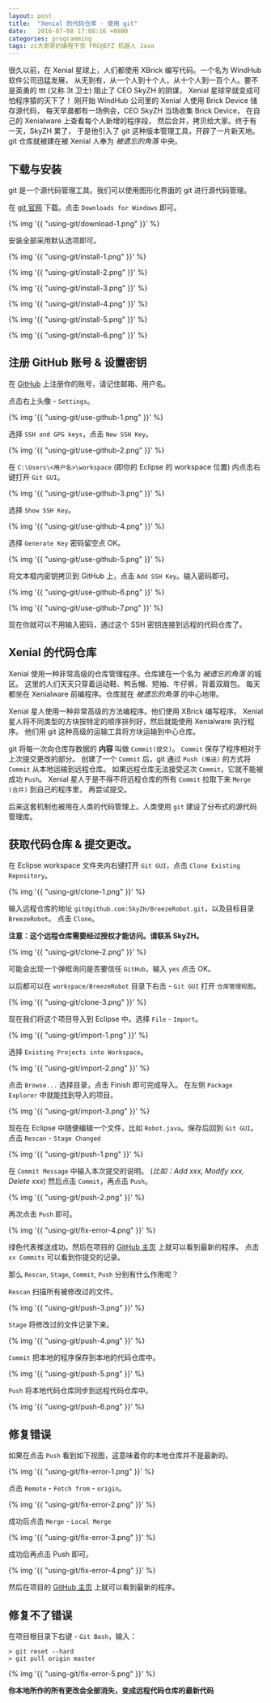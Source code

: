 ```yaml
---
layout: post
title:  "Xenial 的代码仓库 · 使用 git"
date:   2016-07-08 17:08:16 +0800
categories: programming
tags: zc大哥哥的编程干货 FRC@EFZ 机器人 Java
---
```


很久以前，在 Xenial 星球上，人们都使用 XBrick 编写代码。一个名为 WindHub 软件公司迅猛发展，
从无到有，从一个人到十个人，从十个人到一百个人。要不是英勇的 ttt (又称 3t 卫士) 阻止了 CEO SkyZH 的阴谋，
Xenial 星球早就变成可怕程序猿的天下了！
刚开始 WindHub 公司里的 Xenial 人使用 Brick Device 储存源代码，
每天早晨都有一场例会，CEO SkyZH 当场收集 Brick Device，
在自己的 Xenialware 上查看每个人新增的程序段，
然后合并，拷贝给大家。终于有一天，SkyZH 累了，
于是他引入了 git 这种版本管理工具，开辟了一片新天地。
git 仓库就被建在被 Xenial 人奉为 *被遗忘的角落* 中央。

## 下载与安装

git 是一个源代码管理工具。我们可以使用图形化界面的 git 进行源代码管理。

在 [git 官网](https://git-scm.com/) 下载。点击 `Downloads for Windows` 即可。

{% img '{{ "using-git/download-1.png" }}' %}

安装全部采用默认选项即可。

{% img '{{ "using-git/install-1.png" }}' %}

{% img '{{ "using-git/install-2.png" }}' %}

{% img '{{ "using-git/install-3.png" }}' %}

{% img '{{ "using-git/install-4.png" }}' %}

{% img '{{ "using-git/install-5.png" }}' %}

{% img '{{ "using-git/install-6.png" }}' %}

## 注册 GitHub 账号 & 设置密钥

在 [GitHub](https://github.com) 上注册你的账号，请记住邮箱、用户名。

点击右上头像 - `Settings`。

{% img '{{ "using-git/use-github-1.png" }}' %}

选择 `SSH and GPG keys`，点击 `New SSH Key`。

{% img '{{ "using-git/use-github-2.png" }}' %}

在 `C:\Users\<用户名>\workspace` (即你的 Eclipse 的 workspace 位置) 内点击右键打开 `Git GUI`。

{% img '{{ "using-git/use-github-3.png" }}' %}

选择 `Show SSH Key`。

{% img '{{ "using-git/use-github-4.png" }}' %}

选择 `Generate Key` 密码留空点 OK。

{% img '{{ "using-git/use-github-5.png" }}' %}

将文本框内密钥拷贝到 GitHub 上，点击 `Add SSH Key`。输入密码即可。

{% img '{{ "using-git/use-github-6.png" }}' %}

{% img '{{ "using-git/use-github-7.png" }}' %}

现在你就可以不用输入密码，通过这个 SSH 密钥连接到远程的代码仓库了。

## Xenial 的代码仓库

Xenial 使用一种非常高级的仓库管理程序。仓库建在一个名为 *被遗忘的角落* 的城区。
这里的人们天天只穿着运动鞋、鸭舌帽、短袖、牛仔裤，背着双肩包。
每天都坐在 Xenialware 前编程序。仓库就在 *被遗忘的角落* 的中心地带。

Xenial 星人使用一种非常高级的方法编程序。他们使用 XBrick 编写程序。
Xenial 星人将不同类型的方块按特定的顺序排列好，然后就能使用 Xenialware 执行程序。
他们用 git 这种高级的运输工具将方块运输到中心仓库。

git 将每一次向仓库存数据的 **内容** 叫做 `Commit(提交)`。
`Commit` 保存了程序相对于上次提交更改的部分。
创建了一个 `Commit` 后，git 通过 `Push (推送)` 的方式将 `Commit` 从本地运输到远程仓库。
如果远程仓库无法接受这次 `Commit`，它就不能被成功 `Push`。
Xenial 星人于是不得不将远程仓库的所有 `Commit` 拉取下来 `Merge (合并)` 到自己的程序里，
再尝试提交。

后来这套机制也被用在人类的代码管理上。人类使用 `git` 建设了分布式的源代码管理库。

## 获取代码仓库 & 提交更改。

在 Eclipse workspace 文件夹内右键打开 `Git GUI`，点击 `Clone Existing Repository`。

{% img '{{ "using-git/clone-1.png" }}' %}

输入远程仓库的地址 `git@github.com:SkyZH/BreezeRobot.git`，以及目标目录 `BreezeRobot`。
点击 `Clone`。

**注意：这个远程仓库需要经过授权才能访问。请联系 SkyZH。**

{% img '{{ "using-git/clone-2.png" }}' %}

可能会出现一个弹框询问是否要信任 `GitHub`，输入 `yes` 点击 OK。

以后都可以在 `workspace/BreezeRobot` 目录下右击 - `Git GUI` 打开 `仓库管理视图`。

{% img '{{ "using-git/clone-3.png" }}' %}

现在我们将这个项目导入到 Eclipse 中。选择 `File` - `Import`。

{% img '{{ "using-git/import-1.png" }}' %}

选择 `Existing Projects into Workspace`。

{% img '{{ "using-git/import-2.png" }}' %}

点击 `Browse...` 选择目录，点击 Finish 即可完成导入。
在左侧 `Package Explorer` 中就能找到导入的项目。

{% img '{{ "using-git/import-3.png" }}' %}

现在在 Eclipse 中随便编辑一个文件，比如 `Robot.java`。保存后回到 `Git GUI`。
点击 `Rescan` - `Stage Changed`

{% img '{{ "using-git/push-1.png" }}' %}

在 `Commit Message` 中输入本次提交的说明。 (*比如：Add xxx, Modify xxx, Delete xxx*)
然后点击 `Commit`，再点击 `Push`。

{% img '{{ "using-git/push-2.png" }}' %}

再次点击 `Push` 即可。

{% img '{{ "using-git/fix-error-4.png" }}' %}

绿色代表推送成功。然后在项目的 [GitHub 主页](https://github.com/SkyZH/BreezeRobot/) 上就可以看到最新的程序。
点击 `xx Commits` 可以看到你提交的记录。

那么 `Rescan`, `Stage`, `Commit`, `Push` 分别有什么作用呢？

`Rescan` 扫描所有被修改过的文件。

{% img '{{ "using-git/push-3.png" }}' %}

`Stage` 将修改过的文件记录下来。

{% img '{{ "using-git/push-4.png" }}' %}

`Commit` 把本地的程序保存到本地的代码仓库中。

{% img '{{ "using-git/push-5.png" }}' %}

`Push` 将本地代码仓库同步到远程代码仓库中。

{% img '{{ "using-git/push-6.png" }}' %}

## 修复错误

如果在点击 `Push` 看到如下视图，这意味着你的本地仓库并不是最新的。

{% img '{{ "using-git/fix-error-1.png" }}' %}

点击 `Remote` - `Fetch from` - `origin`。

{% img '{{ "using-git/fix-error-2.png" }}' %}

成功后点击 `Merge` - `Local Merge`

{% img '{{ "using-git/fix-error-3.png" }}' %}

成功后再点击 Push 即可。

{% img '{{ "using-git/fix-error-4.png" }}' %}

然后在项目的 [GitHub 主页](https://github.com/SkyZH/BreezeRobot/) 上就可以看到最新的程序。

## 修复不了错误

在项目根目录下右键 - `Git Bash`，输入：

```
> git reset --hard
> git pull origin master
```

{% img '{{ "using-git/fix-error-5.png" }}' %}

**你本地所作的所有更改会全部消失，变成远程代码仓库的最新代码**
